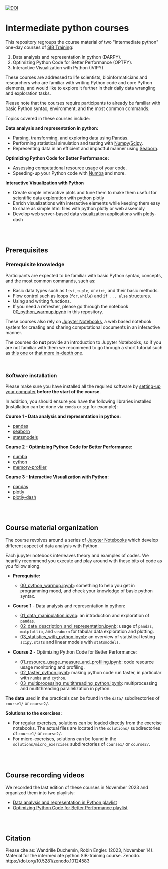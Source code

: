 
[![DOI](https://zenodo.org/badge/DOI/10.5281/zenodo.10124583.svg)](https://doi.org/10.5281/zenodo.10124583)

# Intermediate python courses

This repository regroups the course material of two "intermediate python"
one-day courses of
[SIB Training](https://www.sib.swiss/training/upcoming-training-courses):

 1. Data analysis and representation in python (DARPY).
 2. Optimizing Python Code for Better Performance (OPTPY).
 3. Interactive Visualization with Python (IVIPY)

These courses are addressed to life scientists, bioinformaticians and
researchers who are familiar with writing Python code and core Python elements,
and would like to explore it further in their daily data wrangling and
exploration tasks.

Please note that the courses require participants to already be familiar
with basic Python syntax, environment, and the most common commands.

Topics covered in these courses include:

**Data analysis and representation in python:**

* Parsing, transforming, and exploring data using [Pandas](https://pandas.pydata.org).
* Performing statistical simulation and testing with
  [Numpy](https://numpy.org)/[Scipy](https://scipy.org).
* Representing data in an efficient and impactful manner using
  [Seaborn](https://seaborn.pydata.org).

**Optimizing Python Code for Better Performance:**

* Assessing computational resource usage of your code.
* Speeding-up your Python code with [Numba](https://numba.pydata.org) and more.

**Interactive Visualization with Python**

* Create simple interactive plots and tune them to make them useful for scientific data exploration with python plotly
* Enrich visualizations with interactive elements while keeping them easy to share as simple html files with python plotly or web assembly
* Develop web server-based data visualization applications with plotly-dash

<br>
<br>

## Prerequisites

### Prerequisite knowledge

Participants are expected to be familiar with basic Python syntax, concepts,
and the most common commands, such as:

* Basic data types such as `list`, `tuple`, or `dict`, and their basic methods.
* Flow control such as loops (`for`, `while`) and `if ... else` structures.
* Using and writing functions.
* If you need a refresher, please go through the notebook
  [00_python_warmup.ipynb](00_python_warmup.ipynb) in this repository.

These courses also rely on [Jupyter Notebooks](https://www.jupyter.org), a
web based notebook system for creating and sharing computational documents in
an interactive manner.

The courses do **not** provide an introduction to Jupyter Notebooks, so if
you are not familiar with them we recommend to go through a short tutorial
such as
[this one](https://github.com/sib-swiss/first-steps-with-python-training/blob/master/notebooks/00_jupyter_setup.ipynb)
or [that more in-depth one](https://mybinder.org/v2/gh/ipython/ipython-in-depth/HEAD?urlpath=tree/binder/Index.ipynb).

<br>

### Software installation

Please make sure you have installed all the required software by
[setting-up your computer](https://github.com/sib-swiss/first-steps-with-python-training/blob/master/setting_up_your_environment.md)
**before the start of the course**.

In addition, you should ensure you have the following libraries installed
(installation can be done via `conda` or `pip` for example):

**Course 1 - Data analysis and representation in python:**

* [pandas](https://pandas.pydata.org)
* [seaborn](https://seaborn.pydata.org)
* [statsmodels](https://www.statsmodels.org/stable/index.html)

**Course 2 - Optimizing Python Code for Better Performance:**

* [numba](https://numba.pydata.org/)
* [cython](https://pypi.org/project/Cython/)
* [memory-profiler](https://pypi.org/project/memory-profiler/)

**Course 3 - Interactive Visualization with Python:**

* [pandas](https://pandas.pydata.org)
* [plotly](httpplotlys://plotly.com/python/getting-started/)
* [plotly-dash](https://dash.plotly.com/installation)





<br>
<br>

## Course material organization

The course revolves around a series of
[Jupyter Notebooks](https://www.jupyter.org) which develop different aspect of
data analysis with Python.

Each jupyter notebook interleaves theory and examples of codes. We heartily
recommend you execute and play around with these bits of code as you follow
along.

* **Prerequisite:**
  * [00_python_warmup.ipynb](00_python_warmup.ipynb):
    something to help you get in programming mood, and check your knowledge of
    basic python syntax.

* **Course 1** - Data analysis and representation in python:
  * [01_data_manipulation.ipynb](course1/01_data_manipulation.ipynb):
    an introduction and exploration of [`pandas`](https://pandas.pydata.org).
  * [02_data_description_and_representation.ipynb](course1/02_data_description_and_representation.ipynb):
    usage of `pandas`, `matplotlib`, and `seaborn` for tabular data exploration
    and plotting.
  * [03_statistics_with_python.ipynb](course1/03_statistics_with_python.ipynb):
    an overview of statistical testing `scipy.stats` and linear models with
    `statsmodels`.

* **Course 2** - Optimizing Python Code for Better Performance:
  * [01_resource_usage_measure_and_profiling.ipynb](course2/01_resource_usage_measure_and_profiling.ipynb):
    code resource usage monitoring and profiling.
  * [02_faster_python.ipynb](course2/02_faster_python.ipynb): making python
    code run faster, in particular with `numba` and `cython`.
  * [03_multiprocessing_multithreading_python.ipynb](course2/03_multiprocessing_multithreading_python.ipynb):
    multiprocessing and multithreading parallelization in python.

**The data** used in the practicals can be found in the `data/` subdirectories
of `course1/` or `course2/`.

**Solutions to the exercises:**

* For regular exercises, solutions can be loaded directly from the exercise
  notebooks. The actual files are located in the `solutions/` subdirectories
  of `course1/` or `course2/`.
* For micro-exercises, solutions can be found in the
  `solutions/micro_exercises` subdirectories of `course1/` or `course2/`.

<br>
<br>

## Course recording videos

We recorded the last edition of these courses in November 2023 and organized
them into two playlists:

* [Data analysis and representation in Python playlist](https://www.youtube.com/playlist?list=PLxHnvy2HZSYnfsgyi2fFwY-ZV-i5qzTed)
* [Optimizing Python Code for Better Performance playlist](https://www.youtube.com/playlist?list=PLxHnvy2HZSYlqefw9OXwV77vB4DNC4tjP)

<br>
<br>

## Citation

Please cite as:
Wandrille Duchemin, Robin Engler. (2023, November 14). Material for the
intermediate python SIB-training course.
Zenodo. <https://doi.org/10.5281/zenodo.10124583>
